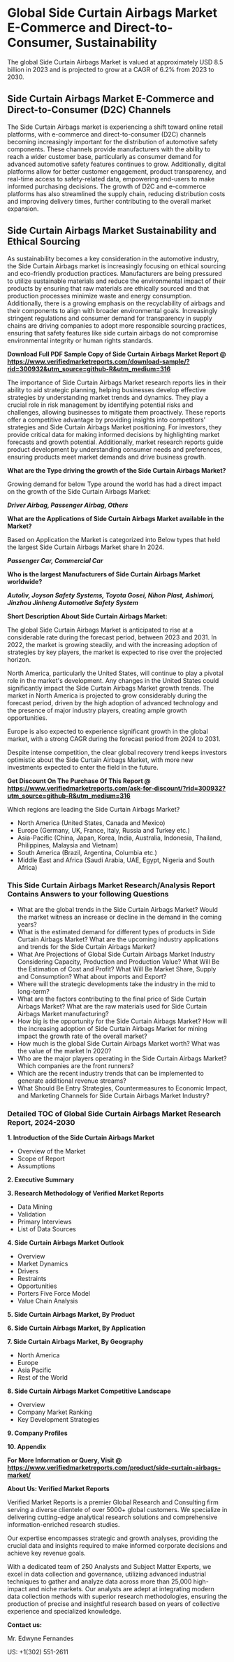 <h1>Global Side Curtain Airbags Market E-Commerce and Direct-to-Consumer, Sustainability</h1><p class=""><p>The global Side Curtain Airbags Market is valued at approximately USD 8.5 billion in 2023 and is projected to grow at a CAGR of 6.2% from 2023 to 2030.</p><h2>Side Curtain Airbags Market E-Commerce and Direct-to-Consumer (D2C) Channels</h2><p>The Side Curtain Airbags market is experiencing a shift toward online retail platforms, with e-commerce and direct-to-consumer (D2C) channels becoming increasingly important for the distribution of automotive safety components. These channels provide manufacturers with the ability to reach a wider customer base, particularly as consumer demand for advanced automotive safety features continues to grow. Additionally, digital platforms allow for better customer engagement, product transparency, and real-time access to safety-related data, empowering end-users to make informed purchasing decisions. The growth of D2C and e-commerce platforms has also streamlined the supply chain, reducing distribution costs and improving delivery times, further contributing to the overall market expansion.<h2>Side Curtain Airbags Market Sustainability and Ethical Sourcing</h2><p>As sustainability becomes a key consideration in the automotive industry, the Side Curtain Airbags market is increasingly focusing on ethical sourcing and eco-friendly production practices. Manufacturers are being pressured to utilize sustainable materials and reduce the environmental impact of their products by ensuring that raw materials are ethically sourced and that production processes minimize waste and energy consumption. Additionally, there is a growing emphasis on the recyclability of airbags and their components to align with broader environmental goals. Increasingly stringent regulations and consumer demand for transparency in supply chains are driving companies to adopt more responsible sourcing practices, ensuring that safety features like side curtain airbags do not compromise environmental integrity or human rights standards.</p></p><p class=""><strong>Download Full PDF Sample Copy of Side Curtain Airbags Market Report @ <a href="https://www.verifiedmarketreports.com/download-sample/?rid=300932&utm_source=github-R&utm_medium=316" target="_blank">https://www.verifiedmarketreports.com/download-sample/?rid=300932&utm_source=github-R&utm_medium=316</a></strong></p><p>The importance of&nbsp;Side Curtain Airbags Market research reports lies in their ability to aid strategic planning, helping businesses develop effective strategies by understanding market trends and dynamics. They play a crucial role in risk management by identifying potential risks and challenges, allowing businesses to mitigate them proactively. These reports offer a competitive advantage by providing insights into competitors' strategies and Side Curtain Airbags Market positioning. For investors, they provide critical data for making informed decisions by highlighting market forecasts and growth potential. Additionally, market research reports guide product development by understanding consumer needs and preferences, ensuring products meet market demands and drive business growth.</p><p><strong>What are the&nbsp;Type driving the growth of the Side Curtain Airbags Market?</strong></p><p id="" class="">Growing demand for below Type around the world has had a direct impact on the growth of the Side Curtain Airbags Market:</p><p class=""><em><strong>Driver Airbag, Passenger Airbag, Others</strong></em></p><p class=""><strong>What are the&nbsp;Applications&nbsp;of Side Curtain Airbags Market available in the Market?</strong></p><p id="" class="">Based on Application the Market is categorized into Below types that held the largest Side Curtain Airbags Market share In 2024.</p><p class=""><em><strong>Passenger Car, Commercial Car</strong></em></p><p class=""><strong>Who is the largest Manufacturers of Side Curtain Airbags Market worldwide?</strong></p><p><em><strong>Autoliv, Joyson Safety Systems, Toyota Gosei, Nihon Plast, Ashimori, Jinzhou Jinheng Automotive Safety System</strong></em></p><p id="" class=""><strong>Short Description About Side Curtain Airbags Market:</strong></p><p>The global Side Curtain Airbags Market is anticipated to rise at a considerable rate during the forecast period, between 2023 and 2031. In 2022, the market is growing steadily, and with the increasing adoption of strategies by key players, the market is expected to rise over the projected horizon.</p><p>North America, particularly the United States, will continue to play a pivotal role in the market's development. Any changes in the United States could significantly impact the Side Curtain Airbags Market growth trends. The market in North America is projected to grow considerably during the forecast period, driven by the high adoption of advanced technology and the presence of major industry players, creating ample growth opportunities.</p><p>Europe is also expected to experience significant growth in the global market, with a strong CAGR during the forecast period from 2024 to 2031.</p><p>Despite intense competition, the clear global recovery trend keeps investors optimistic about the Side Curtain Airbags Market, with more new investments expected to enter the field in the future.</p><p id="" class=""><strong>Get Discount On The Purchase Of This Report @ <a href="https://www.verifiedmarketreports.com/ask-for-discount/?rid=300932?utm_source=github-R&utm_medium=316" target="_blank">https://www.verifiedmarketreports.com/ask-for-discount/?rid=300932?utm_source=github-R&utm_medium=316</a></strong></p><p class="">Which regions are leading the Side Curtain Airbags Market?</p><ul><li>North America (United States, Canada and Mexico)</li><li>Europe (Germany, UK, France, Italy, Russia and Turkey etc.)</li><li>Asia-Pacific (China, Japan, Korea, India, Australia, Indonesia, Thailand, Philippines, Malaysia and Vietnam)</li><li>South America (Brazil, Argentina, Columbia etc.)</li><li>Middle East and Africa (Saudi Arabia, UAE, Egypt, Nigeria and South Africa)</li></ul><h3 id="" class="">This Side Curtain Airbags Market Research/Analysis Report Contains Answers to your following Questions</h3><ul><li>What are the global trends in the Side Curtain Airbags Market? Would the market witness an increase or decline in the demand in the coming years?</li><li>What is the estimated demand for different types of products in Side Curtain Airbags Market? What are the upcoming industry applications and trends for the Side Curtain Airbags Market?</li><li>What Are Projections of Global Side Curtain Airbags Market Industry Considering Capacity, Production and Production Value? What Will Be the Estimation of Cost and Profit? What Will Be Market Share, Supply and Consumption? What about imports and Export?</li><li>Where will the strategic developments take the industry in the mid to long-term?</li><li>What are the factors contributing to the final price of Side Curtain Airbags Market? What are the raw materials used for Side Curtain Airbags Market manufacturing?</li><li>How big is the opportunity for the Side Curtain Airbags Market? How will the increasing adoption of Side Curtain Airbags Market for mining impact the growth rate of the overall market?</li><li>How much is the global Side Curtain Airbags Market worth? What was the value of the market In 2020?</li><li>Who are the major players operating in the Side Curtain Airbags Market? Which companies are the front runners?</li><li>Which are the recent industry trends that can be implemented to generate additional revenue streams?</li><li>What Should Be Entry Strategies, Countermeasures to Economic Impact, and Marketing Channels for Side Curtain Airbags Market Industry?</li></ul><h3 id="" class="">Detailed TOC of Global Side Curtain Airbags Market Research Report, 2024-2030</h3><p id="" class=""><strong>1. Introduction of the Side Curtain Airbags Market</strong></p><ul><li>Overview of the Market</li><li>Scope of Report</li><li>Assumptions</li></ul><p id="" class=""><strong>2. Executive Summary</strong></p><p id="" class=""><strong>3. Research Methodology of Verified Market Reports</strong></p><ul><li>Data Mining</li><li>Validation</li><li>Primary Interviews</li><li>List of Data Sources</li></ul><p id="" class=""><strong>4. Side Curtain Airbags Market Outlook</strong></p><ul><li>Overview</li><li>Market Dynamics</li><li>Drivers</li><li>Restraints</li><li>Opportunities</li><li>Porters Five Force Model</li><li>Value Chain Analysis</li></ul><p id="" class=""><strong>5. Side Curtain Airbags Market, By Product</strong></p><p id="" class=""><strong>6. Side Curtain Airbags Market, By Application</strong></p><p id="" class=""><strong>7. Side Curtain Airbags Market, By Geography</strong></p><ul><li>North America</li><li>Europe</li><li>Asia Pacific</li><li>Rest of the World</li></ul><p id="" class=""><strong>8. Side Curtain Airbags Market Competitive Landscape</strong></p><ul><li>Overview</li><li>Company Market Ranking</li><li>Key Development Strategies</li></ul><p id="" class=""><strong>9. Company Profiles</strong></p><p id="" class=""><strong>10. Appendix</strong></p><p id="" class=""><strong>For More Information or Query, Visit @ <a href="https://www.verifiedmarketreports.com/product/side-curtain-airbags-market/" target="_blank">https://www.verifiedmarketreports.com/product/side-curtain-airbags-market/</a></strong></p><p id="" class=""><strong>About Us: Verified Market Reports</strong></p><p id="" class="">Verified Market Reports is a premier Global Research and Consulting firm serving a diverse clientele of over 5000+ global customers. We specialize in delivering cutting-edge analytical research solutions and comprehensive information-enriched research studies.</p><p id="" class="">Our expertise encompasses strategic and growth analyses, providing the crucial data and insights required to make informed corporate decisions and achieve key revenue goals.</p><p id="" class="">With a dedicated team of 250 Analysts and Subject Matter Experts, we excel in data collection and governance, utilizing advanced industrial techniques to gather and analyze data across more than 25,000 high-impact and niche markets. Our analysts are adept at integrating modern data collection methods with superior research methodologies, ensuring the production of precise and insightful research based on years of collective experience and specialized knowledge.</p><p id="" class=""><strong>Contact us:</strong></p><p id="" class="">Mr. Edwyne Fernandes</p><p id="" class="">US: +1(302) 551-2611</p>